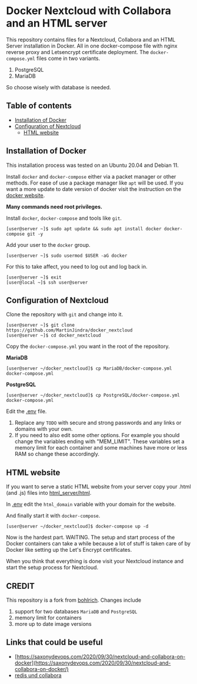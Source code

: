 # Docker Nextcloud with Collabora and an HTML server

This repository contains files for a Nextcloud, Collabora and an HTML Server installation in Docker.
All in one docker-compose file with nginx reverse proxy and Letsencrypt certificate deployment.
The `docker-compose.yml` files come in two variants.

1. PostgreSQL
2. MariaDB

So choose wisely with database is needed.

## Table of contents

+ [Installation of Docker](#installation-of-docker)
+ [Configuration of Nextcloud](#configuration-of-nextcloud)
  + [HTML website](#html-website)

## Installation of Docker

This installation process was tested on an Ubuntu 20.04 and Debian 11.

Install `docker` and `docker-compose` either via a packet manager or other methods.
For ease of use a package manager like `apt` will be used. If you want a more update to date version of docker visit the instruction on the [docker website](https://docs.docker.com/compose/install/).

**Many commands need root privileges.**

Install `docker`, `docker-compose` and tools like `git`.

```
[user@server ~]$ sudo apt update && sudo apt install docker docker-compose git -y
```

Add your user to the `docker` group.

```
[user@server ~]$ sudo usermod $USER -aG docker
```

For this to take affect, you need to log out and log back in.

```
[user@server ~]$ exit
[user@local ~]$ ssh user@server
```

## Configuration of Nextcloud

Clone the repository with `git` and change into it.

```
[user@server ~]$ git clone https://github.com/MartinJindra/docker_nextcloud
[user@server ~]$ cd docker_nextcloud
```

Copy the `docker-compose.yml` you want in the root of the repository.

**MariaDB**

```
[user@server ~/docker_nextcloud]$ cp MariaDB/docker-compose.yml docker-compose.yml
```

**PostgreSQL**

```
[user@server ~/docker_nextcloud]$ cp PostgreSQL/docker-compose.yml docker-compose.yml
```
Edit the [.env](.env) file.

1. Replace any `TODO` with secure and strong passwords and any links or domains with your own.
2. If you need to also edit some other options. For example you should change the variables ending with "MEM_LIMIT". These variables set a memory limit for each container and some machines have more or less RAM so change these accordingly.

## HTML website

If you want to serve a static HTML website from your server copy your .html (and .js) files into [html_server/html](html_server/html).

In [.env](.env) edit the `html_domain` variable with your domain for the website.

And finally start it with `docker-compose`.

```
[user@server ~/docker_nextcloud]$ docker-compose up -d
```

Now is the hardest part. WAITING.
The setup and start process of the Docker containers can take a while because a lot of stuff is taken care of by Docker like setting up the Let's Encrypt certificates.

When you think that everything is done visit your Nextcloud instance and start the setup process for Nextcloud.

## CREDIT

This repository is a fork from [bohlrich](https://github.com/bohlrich/docker_nextcloud).
Changes include
  1. support for two databases `MariaDB` and `PostgreSQL`
  2. memory limit for containers
  3. more up to date image versions

## Links that could be useful

+ [https://saxonydevops.com/2020/09/30/nextcloud-and-collabora-on-docker](https://saxonydevops.com/2020/09/30/nextcloud-and-collabora-on-docker/)
+ [redis und collabora](https://github.com/SnowMB/nextcloud)

